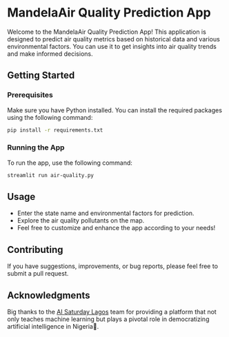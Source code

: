 # MandelaAir Quality Prediction App

Welcome to the MandelaAir Quality Prediction App! This application is designed to predict air quality metrics based on historical data and various environmental factors. You can use it to get insights into air quality trends and make informed decisions.

## Getting Started

### Prerequisites
Make sure you have Python installed. You can install the required packages using the following command:

```bash
pip install -r requirements.txt
```

### Running the App
To run the app, use the following command:
```bash
streamlit run air-quality.py
```
## Usage
- Enter the state name and environmental factors for prediction.
- Explore the air quality pollutants on the map.
- Feel free to customize and enhance the app according to your needs!

## Contributing
If you have suggestions, improvements, or bug reports, please feel free to submit a pull request.

## Acknowledgments
Big thanks to the [AI Saturday Lagos](https://github.com/AISaturdaysLagos) team for providing a platform that not only teaches machine learning but plays a pivotal role in democratizing artificial intelligence in Nigeria🙌.
